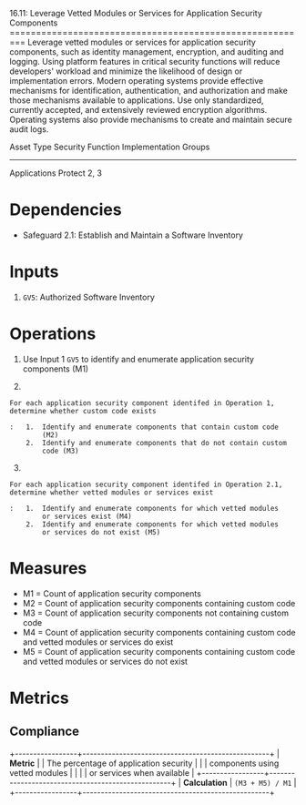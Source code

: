 16.11: Leverage Vetted Modules or Services for Application Security
Components =========================================================
Leverage vetted modules or services for application security components,
such as identity management, encryption, and auditing and logging. Using
platform features in critical security functions will reduce developers'
workload and minimize the likelihood of design or implementation errors.
Modern operating systems provide effective mechanisms for
identification, authentication, and authorization and make those
mechanisms available to applications. Use only standardized, currently
accepted, and extensively reviewed encryption algorithms. Operating
systems also provide mechanisms to create and maintain secure audit
logs.

  Asset Type     Security Function   Implementation Groups
  -------------- ------------------- -----------------------
  Applications   Protect             2, 3

# Dependencies

-   Safeguard 2.1: Establish and Maintain a Software Inventory

# Inputs

1.  `GV5`: Authorized Software Inventory

# Operations

1.  Use Input 1 `GV5` to identify and enumerate application security
    components (M1)

2.  

    For each application security component identifed in Operation 1, determine whether custom code exists

    :   1.  Identify and enumerate components that contain custom code
            (M2)
        2.  Identify and enumerate components that do not contain custom
            code (M3)

3.  

    For each application security component identifed in Operation 2.1, determine whether vetted modules or services exist

    :   1.  Identify and enumerate components for which vetted modules
            or services exist (M4)
        2.  Identify and enumerate components for which vetted modules
            or services do not exist (M5)

# Measures

-   M1 = Count of application security components
-   M2 = Count of application security components containing custom code
-   M3 = Count of application security components not containing custom
    code
-   M4 = Count of application security components containing custom code
    and vetted modules or services do exist
-   M5 = Count of application security components containing custom code
    and vetted modules or services do not exist

# Metrics

## Compliance

+-----------------+---------------------------------------------------+
| **Metric**      | | The percentage of application security          |
|                 |   components using vetted modules                 |
|                 | | or services when available                      |
+-----------------+---------------------------------------------------+
| **Calculation** | `(M3 + M5) / M1`                                  |
+-----------------+---------------------------------------------------+
